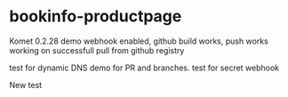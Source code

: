 # bookinfo-productpage
Komet 0.2.28 demo
webhook enabled, github build works, push works
working on successfull pull from github registry

test for dynamic DNS
demo for PR and branches.
test for secret webhook

New test
